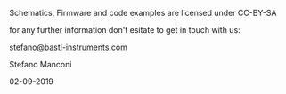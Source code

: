 Schematics, Firmware and code examples are licensed under CC-BY-SA

for any further information don't esitate to get in touch with us:

stefano@bastl-instruments.com

Stefano Manconi

02-09-2019

